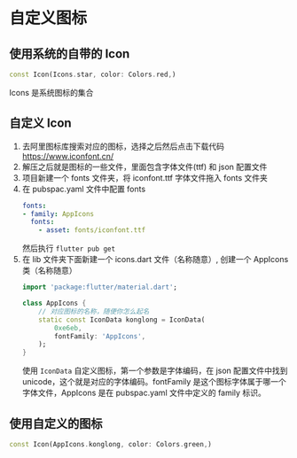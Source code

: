 # 自定义图标

## 使用系统的自带的 Icon

```dart
const Icon(Icons.star, color: Colors.red,)
```

Icons 是系统图标的集合

## 自定义 Icon

1. 去阿里图标库搜索对应的图标，选择之后然后点击下载代码 <https://www.iconfont.cn/>
2. 解压之后就是图标的一些文件，里面包含字体文件(ttf) 和 json 配置文件
3. 项目新建一个 fonts 文件夹，将 iconfont.ttf 字体文件拖入 fonts 文件夹
4. 在 pubspac.yaml 文件中配置 fonts
    ```yaml
    fonts:
    - family: AppIcons
      fonts:
        - asset: fonts/iconfont.ttf
    ```
    然后执行 `flutter pub get`
5. 在 lib 文件夹下面新建一个 icons.dart 文件（名称随意）, 创建一个 AppIcons 类（名称随意）
    ```dart
    import 'package:flutter/material.dart';

    class AppIcons {
        // 对应图标的名称，随便你怎么起名
        static const IconData konglong = IconData(
            0xe6eb,
            fontFamily: 'AppIcons',
        );
    }
    ```
    使用 `IconData` 自定义图标，第一个参数是字体编码，在 json 配置文件中找到 unicode，这个就是对应的字体编码。fontFamily 是这个图标字体属于哪一个字体文件，AppIcons 是在 pubspac.yaml 文件中定义的 family 标识。

## 使用自定义的图标

```dart
const Icon(AppIcons.konglong, color: Colors.green,)
```
